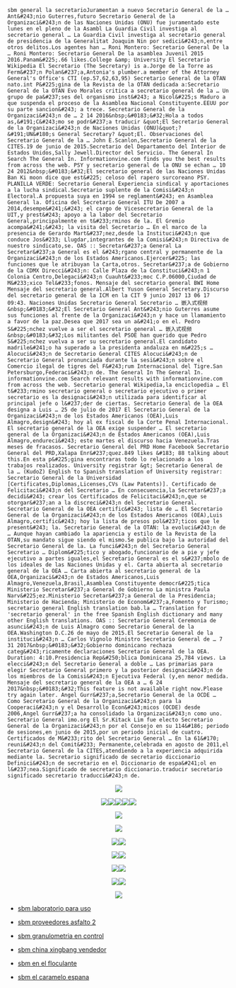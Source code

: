
```
sbm general la secretarioJuramentan a nuevo Secretario General de la … Ant&#243;nio Guterres,futuro Secretario General de la Organizaci&#243;n de las Naciones Unidas (ONU) fue juramentado este lunes en el pleno de la Asambl La Guardia Civil investiga al secretario general … La Guardia Civil investiga al secretario general de presidencia de la Generalitat Joaquim Nin por sedici&#243;n,entre otros delitos.Los agentes han … Roni Montero: Secretario General De la … Roni Montero: Secretario General De la asamblea Juvenil 2015 2016.Panam&#225;.66 likes.College &amp; University El Secretario Wikipedia El Secretario (The Secretary) is a.Jorge de la Torre as Ferm&#237;n Polan&#237;a,Antonia's plumber.a member of the Attorney General's Office's CTI (ep.57,62,63,95) Secretario General de la OTAN nato.int P&#225;gina de la Revista de la OTAN dedicada a:Secretario General de la OTAN Evo Morales critica a secretario general de la … Un grupo de pa&#237;ses del organismo inst&#243; a Nicol&#225;s Maduro a que suspenda el proceso de la Asamblea Nacional Constituyente.EEUU por su parte sancion&#243; a trece. Secretario General de la Organizaci&#243;n de … 2 14 2016&nbsp;&#0183;&#32;Hola a todos as,&#191;C&#243;mo se podr&#237;a traducir &quot;El Secretario General de la Organizaci&#243;n de Naciones Unidas (ONU)&quot;? &#191;UN&#180;s General Secretary? &quot;El. Observaciones del Secretario General de la … John E.Scanlon,Secretario General de la CITES.19 de junio de 2015.Secretario del Departamento del Interior de Estados Unidos,Sally Jewell.Director del Servicio. The General In Search The General In. Informationvine.com finds you the best results from across the web. PSY y secretario general de la ONU se echan … 10 24 2012&nbsp;&#0183;&#32;El secretario general de las Naciones Unidas Ban Ki moon dice que est&#225; celoso del rapero surcoreano PSY. PLANILLA VERDE: Secretario General Experiencia sindical y aportaciones a la lucha sindical.Secretario suplente de la Comisi&#243;n Electoral.A propuesta suya en 1994 se reglament&#243; en Asamblea General la. Oficina del Secretario General ITU De 2007 a 2014,desempe&#241;&#243; el cargo de Vicesecretario General de la UIT,y prest&#243; apoyo a la labor del Secretario General,principalmente en t&#233;rminos de la. El Gremio acompa&#241;&#243; la visita del Secretario … En el marco de la presencia de Gerardo Mart&#237;nez,desde la Instituci&#243;n que conduce Jos&#233; Llugdar,integrantes de la Comisi&#243;n Directiva de nuestro sindicato,se. OAS :: Secretar&#237;a General La Secretar&#237;a General es el &#243;rgano central y permanente de la Organizaci&#243;n de los Estados Americanos.Ejercer&#225; las funciones que le atribuyan la Carta,otros. Secretar&#237;a de Gobierno de la CDMX Direcci&#243;n: Calle Plaza de la Constituci&#243;n 1 Colonia Centro,Delegaci&#243;n Cuauht&#233;moc C.P.06000,Ciudad de M&#233;xico Tel&#233;fonos. Mensaje del secretario general BWI Home Mensaje del secretario general.Albert Yuson General Secretary.Discurso del secretario general de la ICM en la CIT 9 junio 2017 13 06 17 09:43. Naciones Unidas Secretario General Secretario … 嵌入式视频&nbsp;&#0183;&#32;El Secretario General Ant&#243;nio Guterres asume sus funciones al frente de la Organizaci&#243;n y hace un llamamiento a favor de la paz.Desea que 2017 sea un a&#241;o en el. Pedro S&#225;nchez vuelve a ser el secretario general … 嵌入式视频&nbsp;&#0183;&#32;Los militantes del PSOE han querido que Pedro S&#225;nchez vuelva a ser su secretario general.El candidato madrile&#241;o ha superado a la presidenta andaluza en m&#225;s … Alocuci&#243;n de Secretario General CITES Alocuci&#243;n de Secretario General pronunciada durante la sesi&#243;n sobre el Comercio ilegal de tigres del F&#243;rum Internacional del Tigre.San Petersburgo,Federaci&#243;n de. The General In The General In. informationvine.com Search relevant results with informationvine.com from across the web. Secretario general Wikipedia,la enciclopedia … El t&#233;rmino secretario general o secretario ejecutivo o primer secretario es la designaci&#243;n utilizada para identificar al principal jefe o l&#237;der de ciertas. Secretario General de la OEA designa a Luis … 25 de julio de 2017 El Secretario General de la Organizaci&#243;n de los Estados Americanos (OEA),Luis Almagro,design&#243; hoy al ex fiscal de la Corte Penal Internacional. El secretario general de la OEA exige suspender … El secretario general de la Organizaci&#243;n de Estados Americanos (OEA),Luis Almagro,endureci&#243; este martes el discurso hacia Venezuela.Tras meses de fracasos. Secretario General del PRD Home Facebook Secretario General del PRD,Xalapa Enr&#237;quez.849 likes &#183; 88 talking about this.En esta p&#225;gina encontraras todo lo relacionado a los trabajos realizados. University registrar &gt; Secretario General de la … (KudoZ) English to Spanish translation of University registrar: Secretario General de la Universidad [Certificates,Diplomas,Licenses,CVs (Law Patents)]. Certificado de Felicitaci&#243;n del Secretario … En consecuencia,la Secretar&#237;a decidi&#243; crear los Certificados de Felicitaci&#243;n,que se otorgar&#237;an a la discreci&#243;n del Secretario General. Secretario General de la OEA certific&#243; lista de … El Secretario General de la Organizaci&#243;n de los Estados Americanos (OEA),Luis Almagro,certific&#243; hoy la lista de presos pol&#237;ticos que le present&#243; la. Secretario General de la OTAN: la evoluci&#243;n de … Aunque hayan cambiado la apariencia y estilo de la Revista de la OTAN,su mandato sigue siendo el mismo.Se publica bajo la autoridad del Secretario General de la. La funci&#243;n del Secretario General Secretario … Diplom&#225;tico y abogado,funcionario de a pie y jefe ejecutivo a partes iguales,el Secretario General es el s&#237;mbolo de los ideales de las Naciones Unidas y el. Carta abierta al secretario general de la OEA … Carta abierta al secretario general de la OEA,Organizaci&#243;n de Estados Americanos,Luis Almagro,Venezuela,Brasil,Asamblea Constituyente democr&#225;tica Ministerio Secretar&#237;a General de Gobierno La ministra Paula Narv&#225;ez.Ministerio Secretar&#237;a General de la Presidencia; Ministerio de Hacienda; Ministerio de Econom&#237;a,Fomento y Turismo; secretario general English translation bab.la … Translation for 'secretario general' in the free Spanish English dictionary and many other English translations. OAS :: Secretario General Ceremonia de asunci&#243;n de Luis Almagro como Secretario General de la OEA.Washington D.C.26 de mayo de 2015.El Secretario General de la instituci&#243;n … Carlos Vignolo Ministro Secretario General de … 7 31 2017&nbsp;&#0183;&#32;Gobierno dominicano rechaza categ&#243;ricamente declaraciones Secretario General de la OEA. Duration: 4:10.Presidencia Rep&#250;blica Dominicana 25,784 views. La elecci&#243;n del Secretario General a doble … Las primarias para elegir Secretario General primero y la posterior designaci&#243;n de los miembros de la Comisi&#243;n Ejecutiva Federal (y,en menor medida. Mensaje del secretario general de la OEA a … 6 24 2017&nbsp;&#0183;&#32;This feature is not available right now.Please try again later. Angel Gurr&#237;a,Secretario General de la OCDE … Como Secretario General de la Organizaci&#243;n para la Cooperaci&#243;n y el Desarrollo Econ&#243;micos (OCDE) desde 2006,Angel Gurr&#237;a ha consolidado la Organizaci&#243;n como uno. ﻿Secretario General imo.org El Sr.Kitack Lim fue electo Secretario General de la Organizaci&#243;n por el Consejo en su 114&#186; periodo de sesiones,en junio de 2015,por un periodo inicial de cuatro. Certificados de M&#233;rito del Secretario General … En la 61&#170; reuni&#243;n del Comit&#233; Permanente,celebrada en agosto de 2011,el Secretario General de la CITES,atendiendo a la experiencia adquirida mediante la. Secretario significado de secretario diccionario Definici&#243;n de secretario en el Diccionario de espa&#241;ol en l&#237;nea.Significado de secretario diccionario.traducir secretario significado secretario traducci&#243;n de. 
```

<div align="center">

<a href="https://es-crusher.shibang-china.com/github&k=sbm+general+la+secretario"><img src="https://static.shibang-china.com/es/crusher/logo.jpg"></a>

<a href="https://es-crusher.shibang-china.com/github&k=sbm+general+la+secretario"><img src="https://static.shibang-china.com/es/crusher/index.jpg"></a><a href="https://es-crusher.shibang-china.com/material.htmlgithub&k=sbm+general+la+secretario"><img src="https://static.shibang-china.com/es/crusher/material.jpg"></a><a href="https://es-crusher.shibang-china.com/application.htmlgithub&k=sbm+general+la+secretario"><img src="https://static.shibang-china.com/es/crusher/application.jpg"></a><a href="https://es-crusher.shibang-china.com/aboutus.htmlgithub&k=sbm+general+la+secretario"><img src="https://static.shibang-china.com/es/crusher/aboutus.jpg"></a><a href="https://es-crusher.shibang-china.com/contact.htmlgithub&k=sbm+general+la+secretario"><img src="https://static.shibang-china.com/es/crusher/contact.jpg"></a>

<a href="https://es-crusher.shibang-china.com/github&k=sbm+general+la+secretario"><img src="https://static.shibang-china.com/es/crusher/banner.jpg"></a>

<a href="https://swt.shibang-china.com/github&k=sbm+general+la+secretario"><img src="https://static.shibang-china.com/es/crusher/text.jpg"></a>

<a href="https://swt.shibang-china.com/github&k=sbm+general+la+secretario"><img src="https://static.shibang-china.com/es/crusher/chat.jpg"></a><a href="https://es-crusher.shibang-china.com/contact.htmlgithub&k=sbm+general+la+secretario"><img src="https://static.shibang-china.com/es/crusher/message.jpg"></a>

<a href="https://es-crusher.shibang-china.com/products/pe.htmlgithub&k=sbm+general+la+secretario"><img src="https://static.shibang-china.com/es/crusher/pe.jpg"></a><a href="https://es-crusher.shibang-china.com/products/pf.htmlgithub&k=sbm+general+la+secretario"><img src="https://static.shibang-china.com/es/crusher/pf.jpg"></a>

<a href="https://es-crusher.shibang-china.com/products/hpt.htmlgithub&k=sbm+general+la+secretario"><img src="https://static.shibang-china.com/es/crusher/hpt.jpg"></a><a href="https://es-crusher.shibang-china.com/products/vsi.htmlgithub&k=sbm+general+la+secretario"><img src="https://static.shibang-china.com/es/crusher/vsi.jpg"></a>

<a href="https://es-crusher.shibang-china.com/products/klv.htmlgithub&k=sbm+general+la+secretario"><img src="https://static.shibang-china.com/es/crusher/klv.jpg"></a><a href="https://es-crusher.shibang-china.com/products/portable.htmlgithub&k=sbm+general+la+secretario"><img src="https://static.shibang-china.com/es/crusher/portable.jpg"></a>

<a href="https://swt.shibang-china.com/github&k=sbm+general+la+secretario"><img src="https://static.shibang-china.com/es/crusher/case.jpg"></a>

</div>


* [sbm laboratorio para uso](sbm%20laboratorio%20para%20uso.md)

* [sbm proveedores asfalto 2](sbm%20proveedores%20asfalto%202.md)

* [sbm granulometria en control](sbm%20granulometria%20en%20control.md)

* [sbm china xingbang vendedor](sbm%20china%20xingbang%20vendedor.md)

* [sbm en el floculante](sbm%20en%20el%20floculante.md)

* [sbm el caramelo espana](sbm%20el%20caramelo%20espana.md)